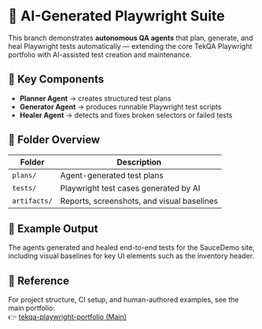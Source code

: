 # 🤖 AI-Generated Playwright Suite

This branch demonstrates **autonomous QA agents** that plan, generate, and heal Playwright tests automatically — extending the core TekQA Playwright portfolio with AI-assisted test creation and maintenance.

## 🧠 Key Components
- **Planner Agent** → creates structured test plans  
- **Generator Agent** → produces runnable Playwright test scripts  
- **Healer Agent** → detects and fixes broken selectors or failed tests  

## 🧩 Folder Overview
| Folder | Description |
|--------|-------------|
| `plans/` | Agent-generated test plans |
| `tests/` | Playwright test cases generated by AI |
| `artifacts/` | Reports, screenshots, and visual baselines |

## 🧪 Example Output
The agents generated and healed end-to-end tests for the SauceDemo site, including visual baselines for key UI elements such as the inventory header.

## 📘 Reference
For project structure, CI setup, and human-authored examples, see the main portfolio:  
👉 [tekqa-playwright-portfolio (Main)](https://github.com/rmgoede/tekqa-playwright-portfolio)
